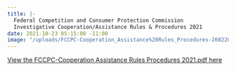 ```yaml
---
title: |-
  Federal Competition and Consumer Protection Commission
  Investigative Cooperation/Assistance Rules & Procedures 2021
date: 2021-10-23 05:15:00 -11:00
image: "/uploads/FCCPC-Cooperation_Assistance%20Rules_Procedures-26022021-FApdf.pdf"
---
```


[View the FCCPC-Cooperation Assistance Rules Procedures 2021.pdf here](/uploads/FCCPC-Cooperation_Assistance%20Rules_Procedures-26022021-FApdf.pdf)